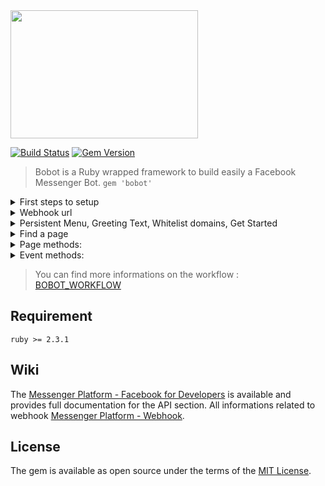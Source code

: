 <img src="https://raw.githubusercontent.com/navidemad/bobot/master/assets/images/bobot-logo.png" width="300" height="205" />
 
[![Build Status](https://travis-ci.org/navidemad/bobot.svg?branch=master)](https://travis-ci.org/navidemad/bobot) [![Gem Version](https://img.shields.io/gem/v/bobot.svg?style=flat)](https://rubygems.org/gems/bobot)
 
> Bobot is a Ruby wrapped framework to build easily a Facebook Messenger Bot.</b>
`gem 'bobot'`

<details>
  <summary>First steps to setup</summary>
  <p>

    Run the command to install basic files: rails g bobot:install
    Then, add `bobot` section into `secrets.yml`:

    development:
      bobot:
        app_id: "123"
        app_secret: "456"
        verify_token: "your token"
        domains: "whitelisted-domain.com,second-whitelisted-domain.com"
        debug_log: true
        async: false
        pages: 
          - slug: "facebook_1"
            language: "fr"
            page_id: "789"
            page_access_token: "abc"
            get_started_payload: "get_started"

    Now to can edit the workflow of your bot with the file:
    - app/bobot/workflow.rb
    
  </p>
</details>

<details>
  <summary>Webhook url</summary>
  <p>
    Facebook wants an url where he can send me information to communicate with my server.
    When you installed Bobot, a line has been added to your config/routes.rb

    mount Bobot::Engine => "/XXXXXX", as: "bobot"
    
    You have to setup as url on the webhook facebook interface:
    - https://domain.ltd/XXXXXX/facebook
    
    And as :verify_token, the one you set on your config/secrets.yml
  </p>
</details>

<details>
  <summary>Persistent Menu, Greeting Text, Whitelist domains, Get Started</summary>
  <p>
    After having define into your `config/application.rb` your I18n.available_locales.
    Then, persistent menu and the greeting text will catch the content of them from `locales/bobot.{locale}.yml`
    - config/locales/bobot.{locale}.yml
    
    The whitelist domains and get_started button settings have to be set in:
    - config/secrets.yml
  </p>
</details>
  
<details>
  <summary>Find a page</summary>
  <p>
    You can access to page settings:
    - `page = Bobot::Page.find(facebook_page_id)`
    - `page = Bobot::Page.find_by_slug(facebook_page_slug)`
    - `page = Bobot::Page[facebook_page_id]`
    - `page = Bobot::Page[facebook_page_slug]`

    After fetching the page with command above, you have access to:
    - `page.update_facebook_setup!`

    Or one by one in a Rails console:
    - `page.subscribe_to_facebook_page!`
    - `page.unsubscribe_to_facebook_page!`
    - `page.unset_greeting_text!`
    - `page.set_greeting_text!`
    - `page.unset_whitelist_domains!`
    - `page.set_whitelist_domains!`
    - `page.unset_get_started_button!`
    - `page.set_get_started_button!`
    - `page.unset_persistent_menu!`
    - `page.set_persistent_menu!`
  </p>
</details>

<details>
  <summary>Page methods: </summary>
  <p>
    The parameter :to is the facebook uid of the target.

    - page.sender_action(sender_action:, to: nil)
    - page.show_typing(state:, to: nil)
    - page.mark_as_seen(to: nil)
    - page.send(payload_message:, to: nil)
    - page.send_text(text:, to: nil)
    - page.send_attachment(url:, type:, to: nil)
    - page.send_image(url:, to: nil)
    - page.send_audio(url:, to: nil)
    - page.send_video(url:, to: nil)
    - page.send_file(url:, to: nil)
    - page.send_quick_replies(text:, quick_replies:, to: nil)
    - page.send_buttons(text:, buttons:, to: nil)
    - page.send_generic(elements:, image_aspect_ratio: 'square', to: nil)
    - page.send_carousel(elements:, image_aspect_ratio: 'square', to: nil)
  </p>
</details>

<details>
  <summary>Event methods: </summary>
  <p>
    The event is the parameter that you receive in your block when you are hooking an event on your workflow.rb

    - event.sender_action(sender_action:)
    - event.show_typing(state:)
    - event.mark_as_seen
    - event.reply(payload_message:)
    - event.reply_with_text(text:)
    - event.reply_with_attachment(url:, type:)
    - event.reply_with_image(url:)
    - event.reply_with_audio(url:)
    - event.reply_with_video(url:)
    - event.reply_with_file(url:)
    - event.reply_with_quick_replies(text:, quick_replies:)
    - event.reply_with_buttons(text:, buttons:)
    - event.reply_with_generic(elements:, image_aspect_ratio: 'square')
    - event.reply_with_carousel(elements:, image_aspect_ratio: 'square')
  </p>
</details>

> You can find more informations on the workflow : [BOBOT_WORKFLOW](BOBOT_WORKFLOW.md)

## Requirement
`ruby >= 2.3.1`

## Wiki
The [Messenger Platform - Facebook for Developers](https://developers.facebook.com/docs/messenger-platform) is available and provides full documentation for the API section.
All informations related to webhook [Messenger Platform - Webhook](https://developers.facebook.com/docs/messenger-platform/webhook-reference).

## License
The gem is available as open source under the terms of the [MIT License](MIT-LICENSE).